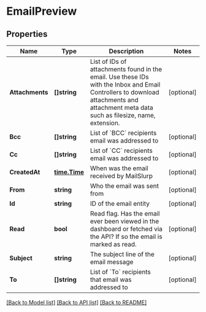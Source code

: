 # EmailPreview

## Properties

Name | Type | Description | Notes
------------ | ------------- | ------------- | -------------
**Attachments** | **[]string** | List of IDs of attachments found in the email. Use these IDs with the Inbox and Email Controllers to download attachments and attachment meta data such as filesize, name, extension. | [optional] 
**Bcc** | **[]string** | List of &#x60;BCC&#x60; recipients email was addressed to | [optional] 
**Cc** | **[]string** | List of &#x60;CC&#x60; recipients email was addressed to | [optional] 
**CreatedAt** | [**time.Time**](time.Time) | When was the email received by MailSlurp | [optional] 
**From** | **string** | Who the email was sent from | [optional] 
**Id** | **string** | ID of the email entity | [optional] 
**Read** | **bool** | Read flag. Has the email ever been viewed in the dashboard or fetched via the API? If so the email is marked as read. | [optional] 
**Subject** | **string** | The subject line of the email message | [optional] 
**To** | **[]string** | List of &#x60;To&#x60; recipients that email was addressed to | [optional] 

[[Back to Model list]](../README#documentation-for-models) [[Back to API list]](../README#documentation-for-api-endpoints) [[Back to README]](../README)


